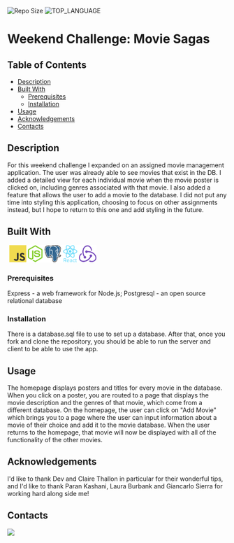  ![Repo Size](https://img.shields.io/github/languages/code-size/MiriamMcNamara/weekend-movie-sagas.svg?style=for-the-badge) ![TOP_LANGUAGE](https://img.shields.io/github/languages/top/MiriamMcNamara/weekend-movie-sagas.svg?style=for-the-badge) 
    
# Weekend Challenge: Movie Sagas

## Table of Contents

- [Description](#description)
- [Built With](#built-with)
  - [Prerequisites](#prerequisites)
  - [Installation](#installation)
- [Usage](#usage)
- [Acknowledgements](#acknowledgements)
- [Contacts](#contacts)

## Description

For this weekend challenge I expanded on an assigned movie management application. The user was already able to see movies that exist in the DB. I added a detailed view for each individual movie when the movie poster is clicked on, including genres associated with that movie. I also added a feature that allows the user to add a movie to the database. I did not put any time into styling this application, choosing to focus on other assignments instead, but I hope to return to this one and add styling in the future.

## Built With
<img src="" />
<a href="https://developer.mozilla.org/en-US/docs/Web/JavaScript"><img src="https://raw.githubusercontent.com/devicons/devicon/master/icons/javascript/javascript-original.svg" height="40px" width="40px" /></a><a href="https://nodejs.org/en/"><img src="https://raw.githubusercontent.com/devicons/devicon/master/icons/nodejs/nodejs-original.svg" height="40px" width="40px" /></a><a href="https://www.postgresql.org/"><img src="https://raw.githubusercontent.com/devicons/devicon/master/icons/postgresql/postgresql-original.svg" height="40px" width="40px" /></a><a href="https://reactjs.org/"><img src="https://raw.githubusercontent.com/devicons/devicon/master/icons/react/react-original-wordmark.svg" height="40px" width="40px" /></a><a href="https://redux.js.org/"><img src="https://raw.githubusercontent.com/devicons/devicon/master/icons/redux/redux-original.svg" height="40px" width="40px" /></a>

### Prerequisites

Express - a web framework for Node.js;
Postgresql - an open source relational database

### Installation

There is a database.sql file to use to set up a database. After that, once you fork and clone the repository, you should be able to run the server and client to be able to use the app.

## Usage

The homepage displays posters and titles for every movie in the database. When you click on a poster, you are routed to a page that displays the movie description and the genres of that movie, which come from a different database. On the homepage, the user can click on "Add Movie" which brings you to a page where the user can input information about a movie of their choice and add it to the movie database. When the user returns to the homepage, that movie will now be displayed with all of the functionality of the other movies.

## Acknowledgements

I'd like to thank Dev and Claire Thallon in particular for their wonderful tips, and I'd like to thank Paran Kashani, Laura Burbank and Giancarlo Sierra for working hard along side me!

## Contacts

<a href="https://www.linkedin.com/in/miriam-mcnamara"><img src="https://img.shields.io/badge/LinkedIn-0077B5?style=for-the-badge&logo=linkedin&logoColor=white" /></a>  
